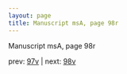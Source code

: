 ```yaml
---
layout: page
title: Manuscript msA, page 98r
---
```


Manuscript msA, page 98r

prev:  [97v](../97v) | next:  [98v](../98v)